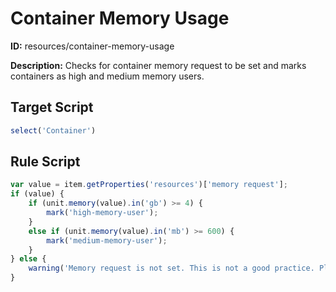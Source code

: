 # Container Memory Usage
**ID:** resources/container-memory-usage

**Description:** Checks for container memory request to be set and marks containers as high and medium memory users.

## Target Script
```js
select('Container')
```
## Rule Script
```js
var value = item.getProperties('resources')['memory request'];
if (value) {
    if (unit.memory(value).in('gb') >= 4) {
        mark('high-memory-user');
    }
    else if (unit.memory(value).in('mb') >= 600) {
        mark('medium-memory-user');
    }
} else {
    warning('Memory request is not set. This is not a good practice. Please correct ASAP.')
}
```
